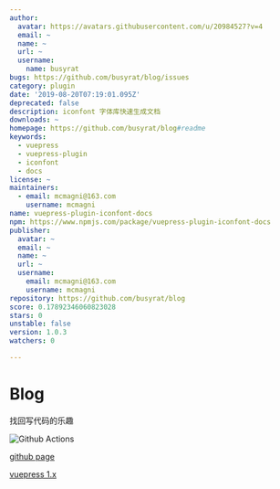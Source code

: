```yaml
---
author:
  avatar: https://avatars.githubusercontent.com/u/20984527?v=4
  email: ~
  name: ~
  url: ~
  username:
    name: busyrat
bugs: https://github.com/busyrat/blog/issues
category: plugin
date: '2019-08-20T07:19:01.095Z'
deprecated: false
description: iconfont 字体库快速生成文档
downloads: ~
homepage: https://github.com/busyrat/blog#readme
keywords:
  - vuepress
  - vuepress-plugin
  - iconfont
  - docs
license: ~
maintainers:
  - email: mcmagni@163.com
    username: mcmagni
name: vuepress-plugin-iconfont-docs
npm: https://www.npmjs.com/package/vuepress-plugin-iconfont-docs
publisher:
  avatar: ~
  email: ~
  name: ~
  url: ~
  username:
    email: mcmagni@163.com
    username: mcmagni
repository: https://github.com/busyrat/blog
score: 0.17892346060823028
stars: 0
unstable: false
version: 1.0.3
watchers: 0

---
```


# Blog

找回写代码的乐趣

![Github Actions](https://github.com/busyrat/blog/workflows/Deploy%20gh-pages/badge.svg)

[github page](https://busyrat.github.io/blog/)

[vuepress 1.x](https://v1.vuepress.vuejs.org/zh/guide/global-computed.html#site)
